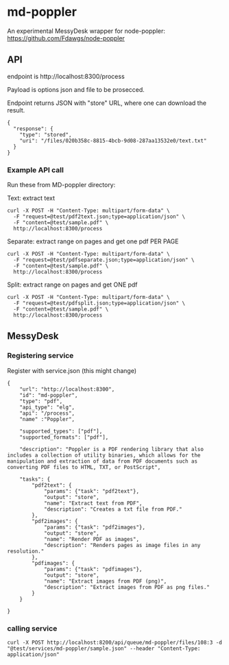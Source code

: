 
# md-poppler

An experimental MessyDesk wrapper for node-poppler: 
https://github.com/Fdawgs/node-poppler



## API

endpoint is http://localhost:8300/process

Payload is options json and file to be prosecced. 

Endpoint returns JSON with "store" URL, where one can download the result.

	{
	  "response": {
	    "type": "stored",
	    "uri": "/files/020b358c-8815-4bcb-9d08-287aa13532e0/text.txt"
	  }
	}


### Example API call 

Run these from MD-poppler directory:


Text: extract text

	curl -X POST -H "Content-Type: multipart/form-data" \
	  -F "request=@test/pdf2text.json;type=application/json" \
	  -F "content=@test/sample.pdf" \
	  http://localhost:8300/process


Separate: extract range on pages and get one pdf PER PAGE

	curl -X POST -H "Content-Type: multipart/form-data" \
	  -F "request=@test/pdfseparate.json;type=application/json" \
	  -F "content=@test/sample.pdf" \
	  http://localhost:8300/process


Split: extract range on pages and get ONE pdf

	curl -X POST -H "Content-Type: multipart/form-data" \
	  -F "request=@test/pdfsplit.json;type=application/json" \
	  -F "content=@test/sample.pdf" \
	  http://localhost:8300/process




## MessyDesk

### Registering service

Register with service.json (this might change)

	{
		"url": "http://localhost:8300",
		"id": "md-poppler",
		"type": "pdf",
		"api_type": "elg",
		"api": "/process",
		"name" :"Poppler",
		
		"supported_types": ["pdf"],
		"supported_formats": ["pdf"],

		"description": "Poppler is a PDF rendering library that also includes a collection of utility binaries, which allows for the manipulation and extraction of data from PDF documents such as converting PDF files to HTML, TXT, or PostScript",

		"tasks": {
			"pdf2text": {
				"params": {"task": "pdf2text"},
				"output": "store",
				"name": "Extract text from PDF",
				"description": "Creates a txt file from PDF."
			},
			"pdf2images": {
				"params": {"task": "pdf2images"},
				"output": "store",
				"name": "Render PDF as images",
				"description": "Renders pages as image files in any resolution."           
			},
			"pdfimages": {
				"params": {"task": "pdfimages"},
				"output": "store",
				"name": "Extract images from PDF (png)",
				"description": "Extract images from PDF as png files."           
			}
		}

	}


### calling service


	curl -X POST http://localhost:8200/api/queue/md-poppler/files/108:3 -d "@test/services/md-poppler/sample.json" --header "Content-Type: application/json"






